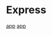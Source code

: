 # Express

[app](/nodejs/mod_express/app.js ':include :type=code')
[app](/nodejs/mod_express/app.js ':include :type=code :fragment=view-engine')
